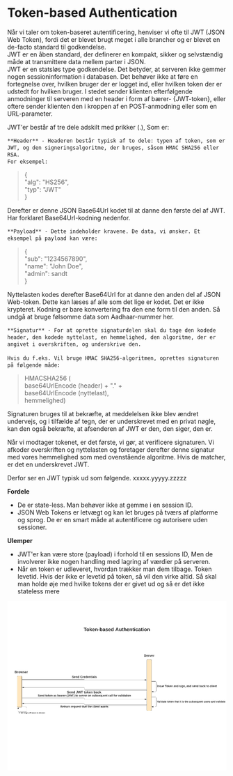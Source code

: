# Token-based Authentication

Når vi taler om token-baseret autentificering, henviser vi ofte til JWT (JSON Web Token), fordi det er blevet brugt meget i alle brancher og er blevet en de-facto standard til godkendelse.  
JWT er en åben standard, der definerer en kompakt, sikker og selvstændig måde at transmittere data mellem parter i JSON.    
JWT er en statsløs type godkendelse. Det betyder, at serveren ikke gemmer nogen sessioninformation i databasen. Det behøver ikke at føre en fortegnelse over, hvilken bruger der er logget ind, eller hvilken token der er udstedt for hvilken bruger. I stedet sender klienten efterfølgende anmodninger til serveren med en header i form af bærer- {JWT-token}, eller oftere sender klienten den i kroppen af en POST-anmodning eller som en URL-parameter.  

JWT'er består af tre dele adskilt med prikker (.), Som er:

    **Header** - Headeren består typisk af to dele: typen af ​​token, som er JWT, og den signeringsalgoritme, der bruges, såsom HMAC SHA256 eller RSA.
    For eksempel:

> {  
  "alg": "HS256",  
  "typ": "JWT"  
}  

Derefter er denne JSON Base64Url kodet til at danne den første del af JWT. Har forklaret Base64Url-kodning nedenfor.  

    **Payload** - Dette indeholder kravene. De data, vi ønsker. Et eksempel på payload kan være:  

>{  
  "sub": "1234567890",  
  "name": "John Doe",  
  "admin": sandt  
}

Nyttelasten kodes derefter Base64Url for at danne den anden del af JSON Web-token. Dette kan læses af alle som det lige er kodet. Det er ikke krypteret. Kodning er bare konvertering fra den ene form til den anden. Så undgå at bruge følsomme data som Aadhaar-nummer her.  

    **Signatur** - For at oprette signaturdelen skal du tage den kodede header, den kodede nyttelast, en hemmelighed, den algoritme, der er angivet i overskriften, og underskrive den.  
    
    Hvis du f.eks. Vil bruge HMAC SHA256-algoritmen, oprettes signaturen på følgende måde:  
    
    
> HMACSHA256 (  
  base64UrlEncode (header) + "." +  
  base64UrlEncode (nyttelast),  
  hemmelighed)  

Signaturen bruges til at bekræfte, at meddelelsen ikke blev ændret undervejs, og i tilfælde af tegn, der er underskrevet med en privat nøgle, kan den også bekræfte, at afsenderen af ​​JWT er den, den siger, den er.

Når vi modtager tokenet, er det første, vi gør, at verificere signaturen. Vi afkoder overskriften og nyttelasten og foretager derefter denne signatur med vores hemmelighed som med ovenstående algoritme. Hvis de matcher, er det en underskrevet JWT.

Derfor ser en JWT typisk ud som følgende.
xxxxx.yyyyy.zzzzz

**Fordele**  

 * De er state-less. Man behøver ikke at gemme i en session ID.
 * JSON Web Tokens er letvægt og kan let bruges på tværs af platforme og sprog. De er en smart måde at autentificere og autorisere uden sessioner.

**Ulemper** 

 * JWT'er kan være store (payload) i forhold til en sessions ID, Men de involverer ikke nogen handling med lagring af værdier på serveren.  
 * Når en token er udleveret, hvordan trækker man dem tilbage. Token levetid. Hvis der ikke er levetid på token, så vil den virke altid. Så skal man holde øje med hvilke tokens der er givet ud og så er det ikke stateless mere

![Token based auth](Token-Based.png)  